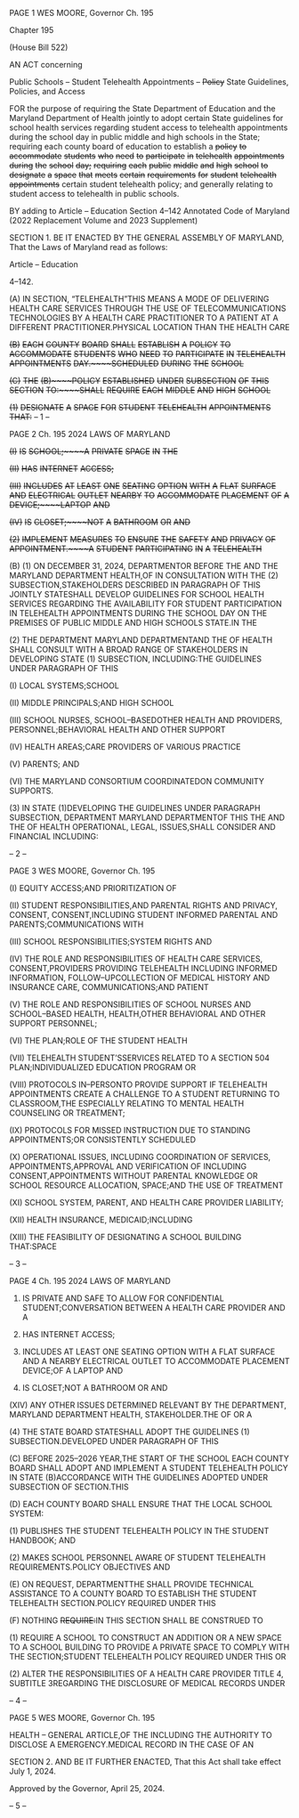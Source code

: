 PAGE 1
WES MOORE, Governor Ch. 195

Chapter 195

(House Bill 522)

AN ACT concerning

Public Schools – Student Telehealth Appointments – ~~Policy~~ State Guidelines,
Policies, and Access

FOR the purpose of requiring the State Department of Education and the Maryland
Department of Health jointly to adopt certain State guidelines for school health
services regarding student access to telehealth appointments during the school day in
public middle and high schools in the State; requiring each county board of education
to establish a ~~policy~~ ~~to~~ ~~accommodate~~ ~~students~~ ~~who~~ ~~need~~ ~~to~~ ~~participate~~ ~~in~~ ~~telehealth~~
~~appointments~~ ~~during~~ ~~the~~ ~~school~~ ~~day;~~ ~~requiring~~ ~~each~~ ~~public~~ ~~middle~~ ~~and~~ ~~high~~ ~~school~~ ~~to~~
~~designate~~ ~~a~~ ~~space~~ ~~that~~ ~~meets~~ ~~certain~~ ~~requirements~~ ~~for~~ ~~student~~ ~~telehealth~~
~~appointments~~ certain student telehealth policy; and generally relating to student
access to telehealth in public schools.

BY adding to
Article – Education
Section 4–142
Annotated Code of Maryland
(2022 Replacement Volume and 2023 Supplement)

SECTION 1. BE IT ENACTED BY THE GENERAL ASSEMBLY OF MARYLAND,
That the Laws of Maryland read as follows:

Article – Education

4–142.

(A) IN SECTION, “TELEHEALTH”THIS MEANS A MODE OF DELIVERING
HEALTH CARE SERVICES THROUGH THE USE OF TELECOMMUNICATIONS
TECHNOLOGIES BY A HEALTH CARE PRACTITIONER TO A PATIENT AT A DIFFERENT
PRACTITIONER.PHYSICAL LOCATION THAN THE HEALTH CARE

~~(B)~~ ~~EACH~~ ~~COUNTY~~ ~~BOARD~~ ~~SHALL~~ ~~ESTABLISH~~ ~~A~~ ~~POLICY~~ ~~TO~~ ~~ACCOMMODATE~~
~~STUDENTS~~ ~~WHO~~ ~~NEED~~ ~~TO~~ ~~PARTICIPATE~~ ~~IN~~ ~~TELEHEALTH~~ ~~APPOINTMENTS~~
~~DAY.~~~~SCHEDULED~~ ~~DURING~~ ~~THE~~ ~~SCHOOL~~

~~(C)~~ ~~THE~~ ~~(B)~~~~POLICY~~ ~~ESTABLISHED~~ ~~UNDER~~ ~~SUBSECTION~~ ~~OF~~ ~~THIS~~ ~~SECTION~~
~~TO:~~~~SHALL~~ ~~REQUIRE~~ ~~EACH~~ ~~MIDDLE~~ ~~AND~~ ~~HIGH~~ ~~SCHOOL~~

~~(1)~~ ~~DESIGNATE~~ ~~A~~ ~~SPACE~~ ~~FOR~~ ~~STUDENT~~ ~~TELEHEALTH~~ ~~APPOINTMENTS~~
~~THAT:~~
– 1 –

PAGE 2
Ch. 195 2024 LAWS OF MARYLAND

~~(I)~~ ~~IS~~ ~~SCHOOL;~~~~A~~ ~~PRIVATE~~ ~~SPACE~~ ~~IN~~ ~~THE~~

~~(II)~~ ~~HAS~~ ~~INTERNET~~ ~~ACCESS;~~

~~(III)~~ ~~INCLUDES~~ ~~AT~~ ~~LEAST~~ ~~ONE~~ ~~SEATING~~ ~~OPTION~~ ~~WITH~~ ~~A~~ ~~FLAT~~
~~SURFACE~~ ~~AND~~ ~~ELECTRICAL~~ ~~OUTLET~~ ~~NEARBY~~ ~~TO~~ ~~ACCOMMODATE~~ ~~PLACEMENT~~ ~~OF~~ ~~A~~
~~DEVICE;~~~~LAPTOP~~ ~~AND~~

~~(IV)~~ ~~IS~~ ~~CLOSET;~~~~NOT~~ ~~A~~ ~~BATHROOM~~ ~~OR~~ ~~AND~~

~~(2)~~ ~~IMPLEMENT~~ ~~MEASURES~~ ~~TO~~ ~~ENSURE~~ ~~THE~~ ~~SAFETY~~ ~~AND~~ ~~PRIVACY~~ ~~OF~~
~~APPOINTMENT.~~~~A~~ ~~STUDENT~~ ~~PARTICIPATING~~ ~~IN~~ ~~A~~ ~~TELEHEALTH~~

(B) (1) ON DECEMBER 31, 2024, DEPARTMENTOR BEFORE THE AND THE
MARYLAND DEPARTMENT HEALTH,OF IN CONSULTATION WITH THE
(2) SUBSECTION,STAKEHOLDERS DESCRIBED IN PARAGRAPH OF THIS JOINTLY
STATESHALL DEVELOP GUIDELINES FOR SCHOOL HEALTH SERVICES REGARDING
THE AVAILABILITY FOR STUDENT PARTICIPATION IN TELEHEALTH APPOINTMENTS
DURING THE SCHOOL DAY ON THE PREMISES OF PUBLIC MIDDLE AND HIGH SCHOOLS
STATE.IN THE

(2) THE DEPARTMENT MARYLAND DEPARTMENTAND THE OF
HEALTH SHALL CONSULT WITH A BROAD RANGE OF STAKEHOLDERS IN DEVELOPING
STATE (1) SUBSECTION, INCLUDING:THE GUIDELINES UNDER PARAGRAPH OF THIS

(I) LOCAL SYSTEMS;SCHOOL

(II) MIDDLE PRINCIPALS;AND HIGH SCHOOL

(III) SCHOOL NURSES, SCHOOL–BASEDOTHER HEALTH AND
PROVIDERS, PERSONNEL;BEHAVIORAL HEALTH AND OTHER SUPPORT

(IV) HEALTH AREAS;CARE PROVIDERS OF VARIOUS PRACTICE

(V) PARENTS; AND

(VI) THE MARYLAND CONSORTIUM COORDINATEDON
COMMUNITY SUPPORTS.

(3) IN STATE (1)DEVELOPING THE GUIDELINES UNDER PARAGRAPH
SUBSECTION, DEPARTMENT MARYLAND DEPARTMENTOF THIS THE AND THE OF
HEALTH OPERATIONAL, LEGAL, ISSUES,SHALL CONSIDER AND FINANCIAL
INCLUDING:

– 2 –

PAGE 3
WES MOORE, Governor Ch. 195

(I) EQUITY ACCESS;AND PRIORITIZATION OF

(II) STUDENT RESPONSIBILITIES,AND PARENTAL RIGHTS AND
PRIVACY, CONSENT, CONSENT,INCLUDING STUDENT INFORMED PARENTAL AND
PARENTS;COMMUNICATIONS WITH

(III) SCHOOL RESPONSIBILITIES;SYSTEM RIGHTS AND

(IV) THE ROLE AND RESPONSIBILITIES OF HEALTH CARE
SERVICES, CONSENT,PROVIDERS PROVIDING TELEHEALTH INCLUDING INFORMED
INFORMATION, FOLLOW–UPCOLLECTION OF MEDICAL HISTORY AND INSURANCE
CARE, COMMUNICATIONS;AND PATIENT

(V) THE ROLE AND RESPONSIBILITIES OF SCHOOL NURSES AND
SCHOOL–BASED HEALTH, HEALTH,OTHER BEHAVIORAL AND OTHER SUPPORT
PERSONNEL;

(VI) THE PLAN;ROLE OF THE STUDENT HEALTH

(VII) TELEHEALTH STUDENT’SSERVICES RELATED TO A
SECTION 504 PLAN;INDIVIDUALIZED EDUCATION PROGRAM OR

(VIII) PROTOCOLS IN–PERSONTO PROVIDE SUPPORT IF
TELEHEALTH APPOINTMENTS CREATE A CHALLENGE TO A STUDENT RETURNING TO
CLASSROOM,THE ESPECIALLY RELATING TO MENTAL HEALTH COUNSELING OR
TREATMENT;

(IX) PROTOCOLS FOR MISSED INSTRUCTION DUE TO STANDING
APPOINTMENTS;OR CONSISTENTLY SCHEDULED

(X) OPERATIONAL ISSUES, INCLUDING COORDINATION OF
SERVICES, APPOINTMENTS,APPROVAL AND VERIFICATION OF INCLUDING
CONSENT,APPOINTMENTS WITHOUT PARENTAL KNOWLEDGE OR SCHOOL RESOURCE
ALLOCATION, SPACE;AND THE USE OF TREATMENT

(XI) SCHOOL SYSTEM, PARENT, AND HEALTH CARE PROVIDER
LIABILITY;

(XII) HEALTH INSURANCE, MEDICAID;INCLUDING

(XIII) THE FEASIBILITY OF DESIGNATING A SCHOOL BUILDING
THAT:SPACE

– 3 –

PAGE 4
Ch. 195 2024 LAWS OF MARYLAND

1. IS PRIVATE AND SAFE TO ALLOW FOR CONFIDENTIAL
STUDENT;CONVERSATION BETWEEN A HEALTH CARE PROVIDER AND A

2. HAS INTERNET ACCESS;

3. INCLUDES AT LEAST ONE SEATING OPTION WITH A
FLAT SURFACE AND A NEARBY ELECTRICAL OUTLET TO ACCOMMODATE PLACEMENT
DEVICE;OF A LAPTOP AND

4. IS CLOSET;NOT A BATHROOM OR AND

(XIV) ANY OTHER ISSUES DETERMINED RELEVANT BY THE
DEPARTMENT, MARYLAND DEPARTMENT HEALTH, STAKEHOLDER.THE OF OR A

(4) THE STATE BOARD STATESHALL ADOPT THE GUIDELINES
(1) SUBSECTION.DEVELOPED UNDER PARAGRAPH OF THIS

(C) BEFORE 2025–2026 YEAR,THE START OF THE SCHOOL EACH COUNTY
BOARD SHALL ADOPT AND IMPLEMENT A STUDENT TELEHEALTH POLICY IN
STATE (B)ACCORDANCE WITH THE GUIDELINES ADOPTED UNDER SUBSECTION OF
SECTION.THIS

(D) EACH COUNTY BOARD SHALL ENSURE THAT THE LOCAL SCHOOL
SYSTEM:

(1) PUBLISHES THE STUDENT TELEHEALTH POLICY IN THE STUDENT
HANDBOOK; AND

(2) MAKES SCHOOL PERSONNEL AWARE OF STUDENT TELEHEALTH
REQUIREMENTS.POLICY OBJECTIVES AND

(E) ON REQUEST, DEPARTMENTTHE SHALL PROVIDE TECHNICAL
ASSISTANCE TO A COUNTY BOARD TO ESTABLISH THE STUDENT TELEHEALTH
SECTION.POLICY REQUIRED UNDER THIS

(F) NOTHING ~~REQUIRE:~~IN THIS SECTION SHALL BE CONSTRUED TO

(1) REQUIRE A SCHOOL TO CONSTRUCT AN ADDITION OR A NEW
SPACE TO A SCHOOL BUILDING TO PROVIDE A PRIVATE SPACE TO COMPLY WITH THE
SECTION;STUDENT TELEHEALTH POLICY REQUIRED UNDER THIS OR

(2) ALTER THE RESPONSIBILITIES OF A HEALTH CARE PROVIDER
TITLE 4, SUBTITLE 3REGARDING THE DISCLOSURE OF MEDICAL RECORDS UNDER

– 4 –

PAGE 5
WES MOORE, Governor Ch. 195

HEALTH – GENERAL ARTICLE,OF THE INCLUDING THE AUTHORITY TO DISCLOSE A
EMERGENCY.MEDICAL RECORD IN THE CASE OF AN

SECTION 2. AND BE IT FURTHER ENACTED, That this Act shall take effect July
1, 2024.

Approved by the Governor, April 25, 2024.

– 5 –